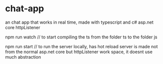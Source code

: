 # chat-app

an chat app that works in real time, made with typescript and c# asp.net core httpListener

npm run watch 
// to start compiling the ts from the folder ts to the folder js

npm run start 
// to run the server locally, has hot reload server is made not from the normal asp.net core but httpListener work space, it doesnt use much abstraction

